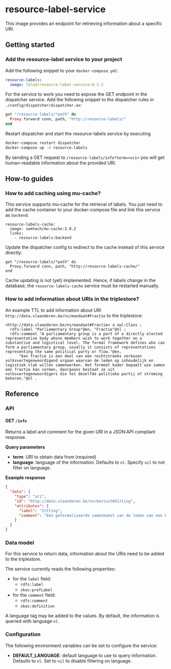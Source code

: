 # resource-label-service
This image provides an endpoint for retrieving information about a specific URI.

## Getting started
### Add the resource-label service to your project

Add the following snippet to your `docker-compose.yml`:

```yaml
resource-labels:
  image: lblod/resource-label-service:0.3.2
```

For the service to work you need to expose the GET endpoint in the dispatcher service. Add the following snippet to the dispatcher rules in `./config/dispatcher/dispatcher.ex`:

```elixir
get "/resource-labels/*path" do
  Proxy.forward conn, path, "http://resource-labels/"
end
```

Restart dispatcher and start the resource-labels service by executing

```bash
docker-compose restart dispatcher
docker-compose up -d resource-labels
```

By sending a GET request to `/resource-labels/info?term=<uri>` you will get human-readable information about the provided URI.

## How-to guides
### How to add caching using mu-cache?
This service supports mu-cache for the retrieval of labels. You just need to add the cache container to your docker-compose file and link this service as `backend`:

```
resource-labels-cache:
  image: semtech/mu-cache:2.0.2
  links:
    - resource-labels:backend
```

Update the dispatcher config to redirect to the cache instead of this service directly:

```
get "/resource-labels/*path" do
  Proxy.forward conn, path, "http://resource-labels-cache/"
end
```

Cache updating is not (yet) implemented. Hence, if labels change in the database, the `resource-labels-cache` service must be restarted manually.

### How to add information about URIs in the triplestore?
An example TTL to add information about URI `http://data.vlaanderen.be/ns/mandaat#Fractie` to the triplestore:

```ttl
<http://data.vlaanderen.be/ns/mandaat#Fractie> a owl:Class ;
  rdfs:label "Parliamentary Group"@en, "Fractie"@nl ;
  rdfs:comment "A parliamentary group is a part of a directly elected representative body whose members wish to work together on a substantive and logistical level. The formal framework defines who can form a parliamentary group, usually it consists of representatives representing the same political party or flow."@en,
      "Een fractie is een deel van een rechtstreeks verkozen volksvertegenwoordigend orgaan waarvan de leden op inhoudelijk en logistiek vlak willen samenwerken. Het formeel kader bepaalt wie samen een fractie kan vormen, doorgaans bestaat ze uit volksvertegenwoordigers die tot dezelfde politieke partij of stroming behoren."@nl .
```

## Reference
### API
#### GET `/info`
Returns a label and comment for the given URI in a JSON:API compliant response.

**Query parameters**
- **term**: URI to obtain data from (required)
- **language**: language of the information. Defaults to `nl`. Specify `nil` to not filter on language.

**Example response**
```json
{
  "data": {
    "type": "uri",
    "id": "http://data.vlaanderen.be/ns/besluit#Zitting",
    "attributes": {
      "label": "Zitting",
      "comment": "Een geformaliseerde samenkomst van de leden van een bestuursorgaan met het doel om de aangelegenheden te regelen waarvoor het bevoegd is."
    }
  }
}
```

### Data model
For this service to return data, information about the URIs need to be added to the triplestore.

The service currently reads the following properties:
* for the `label` field:
  * `rdfs:label`
  * `skos:prefLabel`
* for the `comment` field:
  * `rdfs:comment`
  * `skos:definition`

A language tag may be added to the values. By default, the information is queried with language `nl`.

### Configuration
The following environment variables can be set to configure the service:
- **DEFAULT_LANGUAGE**: default language to use to query information. Defaults to `nl`. Set to `nil` to disable filtering on language.

